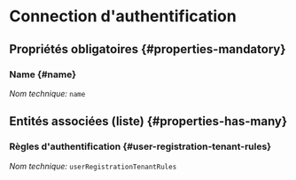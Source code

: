 # Connection d'authentification
<!--- THIS FILE IS GENERATED PLEASE DO NOT EDIT IT DIRECTLY --->



<OH code="authentificationConnection"/>




## Propriétés obligatoires {#properties-mandatory}
    
### Name {#name}



*Nom technique:* ```name```
<PH code="authentificationConnection:name"/>

    





## Entités associées (liste) {#properties-has-many}

### Règles d'authentification {#user-registration-tenant-rules}



*Nom technique:* ```userRegistrationTenantRules```
<PH code="authentificationConnection:userRegistrationTenantRules"/>




